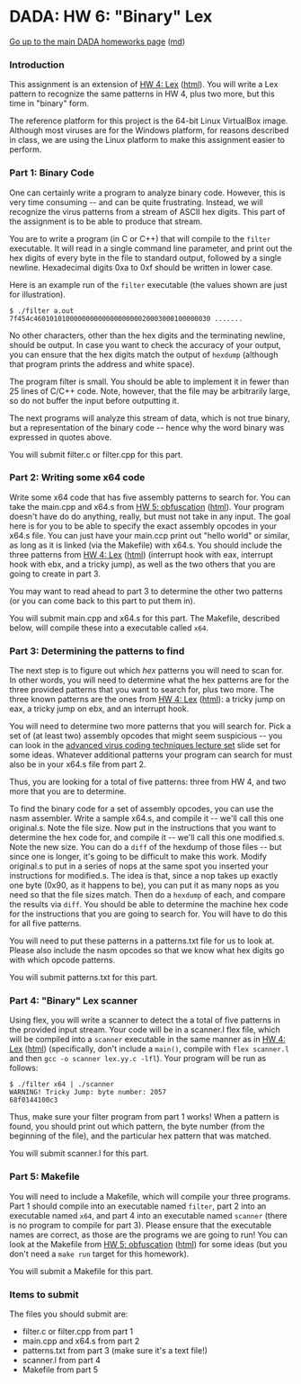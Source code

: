 DADA: HW 6: "Binary" Lex
========================

[Go up to the main DADA homeworks page](index.html) ([md](index.md))


### Introduction

This assignment is an extension of [HW 4: Lex](hw4-lex.md) ([html](hw4-lex.html)).  You will write a Lex pattern to recognize the same patterns in HW 4, plus two more, but this time in "binary" form.

The reference platform for this project is the 64-bit Linux VirtualBox image.  Although most viruses are for the Windows platform, for reasons described in class, we are using the Linux platform to make this assignment easier to perform.


### Part 1: Binary Code

One can certainly write a program to analyze binary code.  However, this is very time consuming -- and can be quite frustrating.  Instead, we will recognize the virus patterns from a stream of ASCII hex digits.  This part of the assignment is to be able to produce that stream.

You are to write a program (in C or C++) that will compile to the `filter` executable.  It will read in a single command line parameter, and print out the hex digits of every byte in the file to standard output, followed by a single newline.  Hexadecimal digits 0xa to 0xf should be written in lower case.

Here is an example run of the `filter` executable (the values shown are just for illustration).

```
$ ./filter a.out
7f454c46010101000000000000000000020003000100000030 .......
```

No other characters, other than the hex digits and the terminating newline, should be output.  In case you want to check the accuracy of your output, you can ensure that the hex digits match the output of `hexdump` (although that program prints the address and white space).

The program filter is small. You should be able to implement it in fewer than 25 lines of C/C++ code.  Note, however, that the file may be arbitrarily large, so do not buffer the input before outputting it.

The next programs will analyze this stream of data, which is not true binary, but a representation of the binary code -- hence why the word binary was expressed in quotes above.

You will submit filter.c or filter.cpp for this part.


### Part 2: Writing some x64 code

Write some x64 code that has five assembly patterns to search for.  You can take the main.cpp and x64.s from [HW 5: obfuscation](hw5-obfuscation.md) ([html](hw5-obfuscation.html)).  Your program doesn't have do do anything, really, but must not take in any input.  The goal here is for you to be able to specify the exact assembly opcodes in your x64.s file.  You can just have your main.ccp print out "hello world" or similar, as long as it is linked (via the Makefile) with x64.s.  You should include the three patterns from [HW 4: Lex](hw4-lex.md) ([html](hw4-lex.html)) (interrupt hook with eax, interrupt hook with ebx, and a tricky jump), as well as the two others that you are going to create in part 3.

You may want to read ahead to part 3 to determine the other two patterns (or you can come back to this part to put them in).

You will submit main.cpp and x64.s for this part.  The Makefile, described below, will compile these into a executable called `x64`.


### Part 3: Determining the patterns to find

The next step is to figure out which *hex* patterns you will need to scan for.  In other words, you will need to determine what the hex patterns are for the three provided patterns that you want to search for, plus two more.  The three known patterns are the ones from [HW 4: Lex](hw4-lex.md) ([html](hw4-lex.html)): a tricky jump on eax, a tricky jump on ebx, and an interrupt hook.

You will need to determine two more patterns that you will search for.  Pick a set of (at least two) assembly opcodes that might seem suspicious -- you can look in the [advanced virus coding techniques lecture set](../slides/09-adv-code-tech.html#/) slide set for some ideas.  Whatever additional patterns your program can search for must also be in your x64.s file from part 2.

Thus, you are looking for a total of five patterns: three from HW 4, and two more that you are to determine.

To find the binary code for a set of assembly opcodes, you can use the nasm assembler.  Write a sample x64.s, and compile it -- we'll call this one original.s.  Note the file size.  Now put in the instructions that you want to determine the hex code for, and compile it -- we'll call this one modified.s.  Note the new size.  You can do a `diff` of the hexdump of those files -- but since one is longer, it's going to be difficult to make this work.  Modify original.s to put in a series of nops at the same spot you inserted your instructions for modified.s.  The idea is that, since a nop takes up exactly one byte (0x90, as it happens to be), you can put it as many nops as you need so that the file sizes match.  Then do a `hexdump` of each, and compare the results via `diff`.  You should be able to determine the machine hex code for the instructions that you are going to search for.  You will have to do this for all five patterns.

You will need to put these patterns in a patterns.txt file for us to look at.  Please also include the nasm opcodes so that we know what hex digits go with which opcode patterns.

You will submit patterns.txt for this part.


### Part 4: "Binary" Lex scanner

Using flex, you will write a scanner to detect the a total of five patterns in the provided input stream.  Your code will be in a scanner.l flex file, which will be compiled into a `scanner` executable in the same manner as in [HW 4: Lex](hw4-lex.md) ([html](hw4-lex.html)) (specifically, don't include a `main()`, compile with `flex scanner.l` and then `gcc -o scanner lex.yy.c -lfl`).  Your program will be run as follows:

```
$ ./filter x64 | ./scanner
WARNING! Tricky Jump: byte number: 2057
68f0144100c3
```

Thus, make sure your filter program from part 1 works!  When a pattern is found, you should print out which pattern, the byte number (from the beginning of the file), and the particular hex pattern that was matched.

You will submit scanner.l for this part.


### Part 5: Makefile

You will need to include a Makefile, which will compile your three programs.  Part 1 should compile into an executable named `filter`, part 2 into an executable named `x64`, and part 4 into an executable named `scanner` (there is no program to compile for part 3).  Please ensure that the executable names are correct, as those are the programs we are going to run!  You can look at the Makefile from [HW 5: obfuscation](hw5-obfuscation.md) ([html](hw5-obfuscation.html)) for some ideas (but you don't need a `make run` target for this homework).

You will submit a Makefile for this part.


### Items to submit

The files you should submit are:

- filter.c or filter.cpp from part 1
- main.cpp and x64.s from part 2
- patterns.txt from part 3 (make sure it's a text file!)
- scanner.l from part 4
- Makefile from part 5
